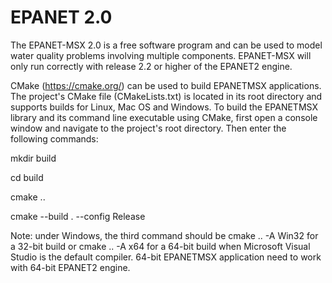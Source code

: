# EPANET 2.0

The EPANET-MSX 2.0 is a free software program and can be used to model water quality problems involving multiple components. 
EPANET-MSX will only run correctly with release 2.2 or higher of the EPANET2 engine. 

CMake (https://cmake.org/) can be used to build EPANETMSX applications. The project's CMake file (CMakeLists.txt) is located in its 
root directory and supports builds for Linux, Mac OS and Windows. To build the EPANETMSX library and its command line executable 
using CMake, first open a console window and navigate to the project's root directory. Then enter the following commands:

mkdir build

cd build

cmake ..

cmake --build . --config Release

Note: under Windows, the third command should be cmake .. -A Win32 for a 32-bit build or cmake .. -A x64 for a 64-bit build 
when Microsoft Visual Studio is the default compiler. 64-bit EPANETMSX application need to work with 64-bit EPANET2 engine. 
